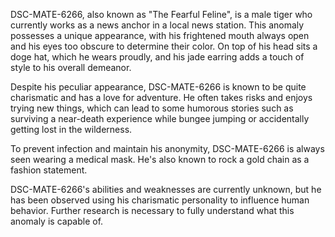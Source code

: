 DSC-MATE-6266, also known as "The Fearful Feline", is a male tiger who currently works as a news anchor in a local news station. This anomaly possesses a unique appearance, with his frightened mouth always open and his eyes too obscure to determine their color. On top of his head sits a doge hat, which he wears proudly, and his jade earring adds a touch of style to his overall demeanor.

Despite his peculiar appearance, DSC-MATE-6266 is known to be quite charismatic and has a love for adventure. He often takes risks and enjoys trying new things, which can lead to some humorous stories such as surviving a near-death experience while bungee jumping or accidentally getting lost in the wilderness.

To prevent infection and maintain his anonymity, DSC-MATE-6266 is always seen wearing a medical mask. He's also known to rock a gold chain as a fashion statement.

DSC-MATE-6266's abilities and weaknesses are currently unknown, but he has been observed using his charismatic personality to influence human behavior. Further research is necessary to fully understand what this anomaly is capable of.